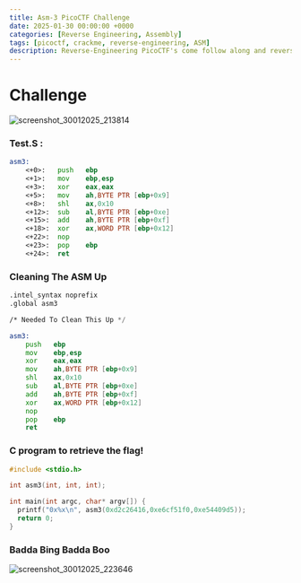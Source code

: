 ```yaml
---
title: Asm-3 PicoCTF Challenge
date: 2025-01-30 00:00:00 +0000
categories: [Reverse Engineering, Assembly]
tags: [picoctf, crackme, reverse-engineering, ASM]
description: Reverse-Engineering PicoCTF's come follow along and reverse some as well
---
```


# Challenge 
![screenshot_30012025_213814](https://github.com/user-attachments/assets/9ff1df4c-3048-4bbc-883c-c20dafcc49de)

### Test.S :
```asm
asm3:
	<+0>:	push   ebp
	<+1>:	mov    ebp,esp
	<+3>:	xor    eax,eax
	<+5>:	mov    ah,BYTE PTR [ebp+0x9]
	<+8>:	shl    ax,0x10
	<+12>:	sub    al,BYTE PTR [ebp+0xe]
	<+15>:	add    ah,BYTE PTR [ebp+0xf]
	<+18>:	xor    ax,WORD PTR [ebp+0x12]
	<+22>:	nop
	<+23>:	pop    ebp
	<+24>:	ret    
```

### Cleaning The ASM Up

```asm
.intel_syntax noprefix
.global asm3

/* Needed To Clean This Up */

asm3:
	push   ebp
	mov    ebp,esp
	xor    eax,eax
	mov    ah,BYTE PTR [ebp+0x9]
	shl    ax,0x10
	sub    al,BYTE PTR [ebp+0xe]
	add    ah,BYTE PTR [ebp+0xf]
	xor    ax,WORD PTR [ebp+0x12]
	nop
	pop    ebp
	ret    
```
### C program to retrieve the flag!

```c
#include <stdio.h>

int asm3(int, int, int);

int main(int argc, char* argv[]) {
  printf("0x%x\n", asm3(0xd2c26416,0xe6cf51f0,0xe54409d5));
  return 0;
}
```
### Badda Bing Badda Boo

![screenshot_30012025_223646](https://github.com/user-attachments/assets/244a2eb4-9237-4524-829e-2629eb9cc157)

